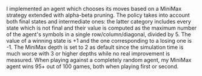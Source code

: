 I implemented an agent which chooses its moves based on a MiniMax strategy extended with alpha-beta pruning. The policy takes into account both final states and intermediate ones: the latter category includes every state which is not final and their value is computed as the maximum number of the agent's symbols in a single row/column/diagonal, divided by 5. The value of a winning state is +1 and the one corresponding to a losing one is -1. The MiniMax depth is set to 2 as default since the simulation time is much worse with 3 or higher depths while no real improvement is measured.
When playing against a completely random agent, my MiniMax agent wins 95+ out of 100 games, both when playing first or second.